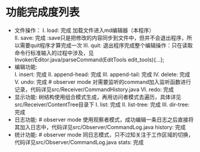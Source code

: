 # 功能完成度列表
* 文件操作：
  I.      load: 完成 加载文件进入md编辑器（本程序）   
  II.     save: 完成 :save只是把修改的内容同步到文件中，但并不会退出程序，所以需要quit程序才算完成一次
  III.    quit: 退出程序完成整个编辑操作：只在读取命令行标准输入的过程中涉及，见Invoker/Editor.java/parseCommand(EditTools edit_tools){...};
* 编辑功能:   
  I.      insert:       完成
  II.     append-head:  完成
  III.    append-tail:  完成
  IV.     delete:       完成
  V.      undo:         完成 # observer mode 对需要监听的command加入监听函数进行记录，代码详见src/Receiver/CommandHistory.java
  VI.     redo:         完成
* 显示功能: 树结构使用组合模式生成，再用访问者模式去遍历，具体详见src/Receiver/ContentTree目录下
  I.      list:         完成
  II.     list-tree:    完成
  III.    dir-tree:     完成
* 日志功能: # observer mode 使用观察者模式，成功编辑一条日志之后直接将其加入日志中，代码详见src/Observer/CommandLog.java
  history:              完成
* 统计功能: # observer mode 同日志模式，只不过知关注于工作区域的切换，代码详见src/Observer/CommandLog.java
  stats:                完成            
    
